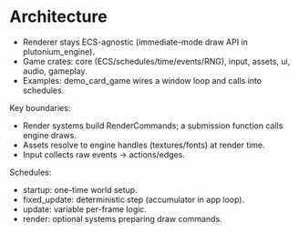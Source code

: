 # Architecture

- Renderer stays ECS-agnostic (immediate-mode draw API in plutonium_engine).
- Game crates: core (ECS/schedules/time/events/RNG), input, assets, ui, audio, gameplay.
- Examples: demo_card_game wires a window loop and calls into schedules.

Key boundaries:
- Render systems build RenderCommands; a submission function calls engine draws.
- Assets resolve to engine handles (textures/fonts) at render time.
- Input collects raw events → actions/edges.

Schedules:
- startup: one-time world setup.
- fixed_update: deterministic step (accumulator in app loop).
- update: variable per-frame logic.
- render: optional systems preparing draw commands.
